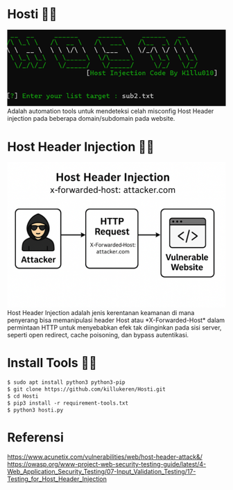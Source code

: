 # Hosti ✍🏻
<img src="https://raw.githubusercontent.com/killukeren/Hosti/refs/heads/main/image.png"/>
Adalah automation tools untuk mendeteksi celah misconfig Host Header injection pada beberapa domain/subdomain pada website.

# Host Header Injection ✍🏻
<img src="https://raw.githubusercontent.com/killukeren/Hosti/refs/heads/main/ChatGPT%20Image%20Jul%206%2C%202025%2C%2009_46_52%20PM.png"/>
Host Header Injection adalah jenis kerentanan keamanan di mana penyerang bisa memanipulasi header Host atau *X-Forwarded-Host* dalam permintaan HTTP untuk menyebabkan efek tak diinginkan pada sisi server, seperti  open redirect, cache poisoning, dan bypass autentikasi.

# Install Tools ✍🏻
```
$ sudo apt install python3 python3-pip
$ git clone https://github.com/killukeren/Hosti.git
$ cd Hosti
$ pip3 install -r requirement-tools.txt
$ python3 hosti.py
```
# Referensi 
https://www.acunetix.com/vulnerabilities/web/host-header-attack&/
https://owasp.org/www-project-web-security-testing-guide/latest/4-Web_Application_Security_Testing/07-Input_Validation_Testing/17-Testing_for_Host_Header_Injection
